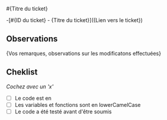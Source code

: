 #{Titre du ticket}

-[#{ID du ticket} - {Titre du ticket}]({Lien vers le ticket})

## Observations

{Vos remarques, observations sur les modificatons effectuées}

## Cheklist
*Cochez avec un 'x'*

-[ ] Le code est en
-[ ] Les variables et fonctions sont en lowerCamelCase
-[ ] Le code a été testé avant d'être soumis